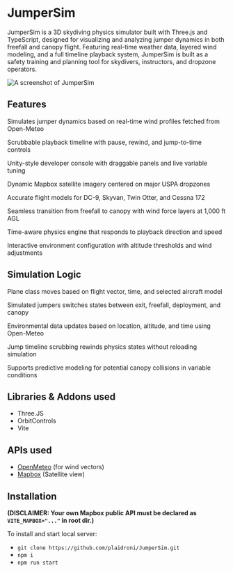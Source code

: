 # JumperSim

JumperSim is a 3D skydiving physics simulator built with Three.js and TypeScript, designed for visualizing and analyzing jumper dynamics in both freefall and canopy flight. Featuring real-time weather data, layered wind modeling, and a full timeline playback system, JumperSim is built as a safety training and planning tool for skydivers, instructors, and dropzone operators.

![A screenshot of JumperSim](https://github.com/user-attachments/assets/ea099efa-3778-4fbd-93d6-a3982caebf26)

## Features

Simulates jumper dynamics based on real-time wind profiles fetched from Open-Meteo

Scrubbable playback timeline with pause, rewind, and jump-to-time controls

Unity-style developer console with draggable panels and live variable tuning

Dynamic Mapbox satellite imagery centered on major USPA dropzones

Accurate flight models for DC-9, Skyvan, Twin Otter, and Cessna 172

Seamless transition from freefall to canopy with wind force layers at 1,000 ft AGL

Time-aware physics engine that responds to playback direction and speed

Interactive environment configuration with altitude thresholds and wind adjustments

## Simulation Logic

Plane class moves based on flight vector, time, and selected aircraft model

Simulated jumpers switches states between exit, freefall, deployment, and canopy

Environmental data updates based on location, altitude, and time using Open-Meteo

Jump timeline scrubbing rewinds physics states without reloading simulation

Supports predictive modeling for potential canopy collisions in variable conditions

## Libraries & Addons used

- Three.JS
- OrbitControls
- Vite

## APIs used

- [OpenMeteo](https://open-meteo.com/) (for wind vectors)
- [Mapbox](https://www.mapbox.com/) (Satellite view)

## Installation

**(DISCLAIMER: Your own Mapbox public API must be declared as `VITE_MAPBOX="..."` in root dir.)**

To install and start local server:

- `git clone https://github.com/plaidroni/JumperSim.git`
- `npm i`
- `npm run start`

